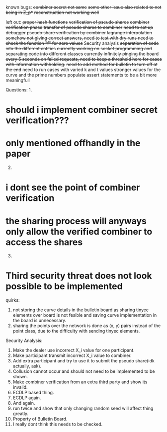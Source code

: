 known bugs:
~~combiner secret not same~~
~~some other issue also related to not being in Z_p*~~
~~reconstruction not working well~~

left out:
~~proper hash functions~~
~~verification of pseudo shares~~
~~combiner verification phase~~
~~transfer of pseudo shares to combiner~~
~~need to set up debugger~~
~~pseudo share verification by combiner~~
~~lagrange interpolation somehow not giving correct answers, need to test with dry runs need to check the function "f" for zero values~~
Security analysis
~~separation of code into the different entities~~
    ~~currently working on~~
~~socket programming and separating code into different classes~~
~~currently infinitely pinging the board every 5 seconds on failed requests,  need to keep a threshold here for cases with information withholding.~~
~~need to add method for bulletin to turn off at the end~~
need to run cases with varied k and t values
stronger values for the curve and the prime numbers
populate assert statements to be a bit more meaningfull

Questions:
1.
# should i implement combiner secret verification???
# only mentioned offhandly in the paper

2.
# i dont see the point of combiner verification
# the sharing process will anyways only allow the verified combiner to access the shares

3. 
# Third security threat does not look possible to be implemented

quirks:
1. not storing the curve details in the bulletin board as sharing tinyec elements over board is not fesible and saving curve implementation in the board is unnecessary.
2. sharing the points over the network is done as (x, y) pairs instead of the point class, due to the difficulty with sending tinyec elements.



Security Analysis:
1. Make the dealer use incorrect X_i value for one participant.
2. Make participant transmit incorrect X_i value to combiner.
3. Add extra participant and try to use it to submit the pseudo share(idk actually, ask).
4. Collusion cannot occur and should not need to be implemented to be shown.
5. Make combiner verification from an extra third party and show its invalid.
6. ECDLP based thing.
7. ECDLP again.
8. And again.
9. run twice and show that only changing random seed will affect thing greatly.
10. Property of Bulletin Board.
11. I really dont think this needs to be checked.